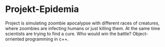 # Projekt-Epidemia
Project is simulating zoombie apocalypse with different races of creatures, where zoombies are infecting humans or just killing them. At the same time scientists are trying to find a cure. Who would win the battle? Object-orriented programming in c++.

